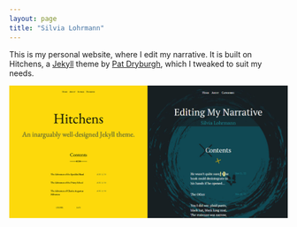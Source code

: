 ```yaml
---
layout: page
title: "Silvia Lohrmann"
---
```


This is my personal website, where I edit my narrative. It is built on Hitchens, a [Jekyll](http://jekyllrb.com) theme by [Pat Dryburgh](https://patdryburgh.com), which I tweaked to suit my needs.

![Hitchens-Silvia Lohrmann comparison](/screenshot.jpg)
